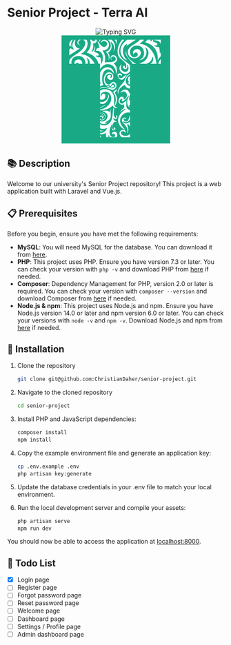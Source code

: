 # Senior Project - Terra AI

<div align="center" >
  <img src="https://readme-typing-svg.herokuapp.com?font=Fira+Code&pause=1000&center=true&vCenter=true&width=435&lines=Terra+AI;Agriculture+Artificial+Intelligence;" alt="Typing SVG" />
</div>
<div align="center" >
  <img src="./public/logo-bg.png">
</div>

## 📚 Description

Welcome to our university's Senior Project repository! This project is a web application built with Laravel and Vue.js.

## 📋 Prerequisites

Before you begin, ensure you have met the following requirements:

- **MySQL**: You will need MySQL for the database. You can download it from [here](https://dev.mysql.com/downloads/).
- **PHP**: This project uses PHP. Ensure you have version 7.3 or later. You can check your version with `php -v` and download PHP from [here](https://www.php.net/downloads.php) if needed.
- **Composer**: Dependency Management for PHP, version 2.0 or later is required. You can check your version with `composer --version` and download Composer from [here](https://getcomposer.org/download/) if needed.
- **Node.js & npm**: This project uses Node.js and npm. Ensure you have Node.js version 14.0 or later and npm version 6.0 or later. You can check your versions with `node -v` and `npm -v`. Download Node.js and npm from [here](https://nodejs.org/en/download/) if needed.

## 🚀 Installation

1. Clone the repository

   ```bash
   git clone git@github.com:ChristianDaher/senior-project.git
   ```

2. Navigate to the cloned repository

   ```bash
   cd senior-project
   ```

3. Install PHP and JavaScript dependencies:

   ```bash
   composer install
   npm install
   ```

4. Copy the example environment file and generate an application key:

   ```bash
   cp .env.example .env
   php artisan key:generate
   ```

5. Update the database credentials in your .env file to match your local environment.

6. Run the local development server and compile your assets:
   ```bash
   php artisan serve
   npm run dev
   ```

You should now be able to access the application at [localhost:8000](http://localhost:8000).

## 📝 Todo List

- [x] Login page
- [ ] Register page
- [ ] Forgot password page
- [ ] Reset password page
- [ ] Welcome page
- [ ] Dashboard page
- [ ] Settings / Profile page
- [ ] Admin dashboard page

